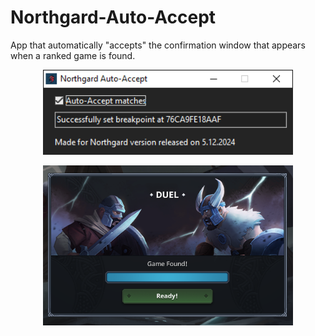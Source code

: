 # Northgard-Auto-Accept
App that automatically "accepts" the confirmation window that appears when a ranked game is found.

<p align="center">
  <img src="screenshot.png" width="400" />
</p>
<p align="center">
  <img src="screenshot_2.png" width="400" />
</p>